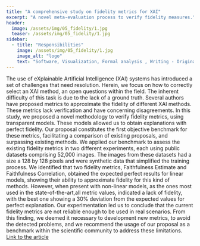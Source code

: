 ```yaml
---
title: "A comprehensive study on fidelity metrics for XAI"
excerpt: "A novel meta-evaluation process to verify fidelity measures."
header:
  image: /assets/img/05_fidelity/1.jpg
  teaser: /assets/img/05_fidelity/1.jpg
sidebar:
  - title: "Responsibilities"
    image: /assets/img/05_fidelity/1.jpg
    image_alt: "logo"
    text: "Software, Visualization, Formal analysis , Writing - Original Draft"
---
```


The use of eXplainable Artificial Intelligence (XAI) systems has introduced a set of challenges that need resolution. Herein, we focus on how to correctly select an XAI method, an open questions within the field. The inherent difficulty of this task is due to the lack of a ground truth. Several authors have proposed metrics to approximate the fidelity of different XAI methods. These metrics lack verification and have concerning disagreements. In this study, we proposed a novel methodology to verify fidelity metrics, using transparent models. These models allowed us to obtain explanations with perfect fidelity. Our proposal constitutes the first objective benchmark for these metrics, facilitating a comparison of existing proposals, and surpassing existing methods. We applied our benchmark to assess the existing fidelity metrics in two different experiments, each using public datasets comprising 52,000 images. The images from these datasets had a size a 128 by 128 pixels and were synthetic data that simplified the training process. We identified that two fidelity metrics, Faithfulness Estimate and Faithfulness Correlation, obtained the expected perfect results for linear models, showing their ability to approximate fidelity for this kind of methods. However, when present with non-linear models, as the ones most used in the state-of-the-art,all metric values, indicated a lack of fidelity, with the best one showing a 30% deviation from the expected values for perfect explanation. Our experimentation led us to conclude that the current fidelity metrics are not reliable enough to be used in real scenarios. From this finding, we deemed it necessary to development new metrics, to avoid the detected problems, and we recommend the usage of our proposal as a benchmark within the scientific community to address these limitations.
[Link to the article](https://www.sciencedirect.com/science/article/pii/S0306457324002590)